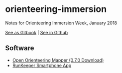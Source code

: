 # orienteering-immersion
Notes for Orienteering Immersion Week, January 2018

[See as Gitbook](https://frijol.gitbooks.io/orienteering-software-tutorials/content/) | [See in Github](https://github.com/Frijol/orienteering-immersion)

## Software
* [Open Orienteering Mapper (0.7.0 Download)](http://www.openorienteering.org/apps/mapper/)
* [RunKeeper Smartphone App](https://runkeeper.com/)

